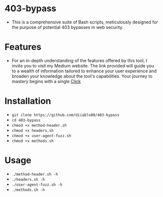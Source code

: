 # 403-bypass

- This is a comprehensive suite of Bash scripts, meticulously designed for the purpose of potential 403 bypasses in web security.

# Features

- For an in-depth understanding of the features offered by this tool, I invite you to visit my Medium website. The link provided will guide you to a wealth of information tailored to enhance your user experience and broaden your knowledge about the tool's capabilities. Your journey to mastery begins with a single [Click](https://medium.com/@diablo1/bypassing-403-forbidden-a-guide-for-cybersecurity-professionals-7b2225991595)

# Installation

   * `git clone https://github.com/diiablo00/403-bypass`
   * `cd 403-bypass`
   * `chmod +x method-header.sh`
   * `chmod +x headers.sh`
   * `chmod +x user-agent-fuzz.sh`
   * `chmod +x methods.sh`

# Usage

* `./method-header.sh -h`
* `./headers.sh -h`
* `./user-agent-fuzz.sh -h`
* `./methods.sh -h`
